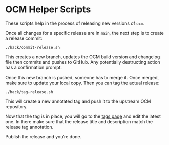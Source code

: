 # OCM Helper Scripts

These scripts help in the process of releasing new versions of `ocm`.

Once all changes for a specific release are in `main`, the next step is to
create a release commit:

	./hack/commit-release.sh

This creates a new branch, updates the OCM build version and changelog file
then commits and pushes to GitHub. Any potentially destructing action has a
confirmation prompt.

Once this new branch is pushed, someone has to merge it. Once merged, make sure
to update your local copy. Then you can tag the actual release:

	./hack/tag-release.sh

This will create a new annotated tag and push it to the upstream OCM
repository.

Now that the tag is in place, you will go to the
[tags page](https://github.com/openshift/ocm/tags) and edit the latest one. In
there make sure that the release title and description match the release tag
annotation.

Publish the release and you're done.
